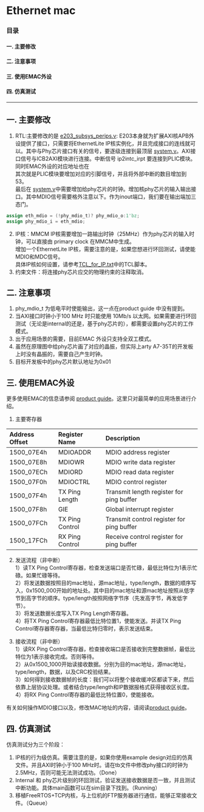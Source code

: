 # Ethernet mac  
### 目录
#### 一. 主要修改
#### 二. 注意事项
#### 三. 使用EMAC外设
#### 四. 仿真测试
---
## 一. 主要修改
1. RTL:主要修改的是 [e203_subsys_perips.v](rtl/subsys/e203_subsys_perips.v): E203本身就为扩展AXI核APB外设提供了接口，只需要将EthernetLite IP核实例化，并且完成接口的连线就可以。其中与Phy芯片接口有关的信号，要逐级连接到最顶层 [system.v](rtl/system.v)。AXI接口信号与ICB2AXI模块进行连接。中断信号 ip2intc_irpt 要连接到PLIC模块。同时EMAC外设的对应地址也在  
其次就是PLIC模块要增加对应的引脚信号，并且将外部中断的数目增加到53。  
最后在 [system.v](rtl/system.v)中需要增加给phy芯片的时钟。增加核phy芯片的输入输出接口。其中MDIO信号需要格外注意以下。作为inout端口，我们要在输出端加三态门。  
```verilog
assign eth_mdio = (!phy_mdio_t)? phy_mdio_o:1'bz;
assign phy_mdio_i = eth_mdio;
```
2. IP核：MMCM IP核需要增加一路输出时钟（25MHz）作为phy芯片的输入时钟，可以直接由 primary clock 在MMCM中生成。  
增加一个EthernetLite IP核，需要注意的是，如果您想进行环回测试，请使能MDIO和MDC信号。  
具体IP核如何设置，请参考[TCL_for_IP.txt](IP/TCL_for_IP.txt)中的TCL脚本。
3. 约束文件：将连接phy芯片应交的物理约束的注释取消。

## 二. 注意事项
1. phy_mdio_t 为低电平时使能输出，这一点在product guide 中没有提到。
2. 当AXI接口时钟小于100 MHz 时只能使用 10Mb/s 以太网。如果需要进行环回测试（无论是internal的还是，基于phy芯片的），都需要设置phy芯片的工作模式。
3. 出于应用场景的需要，目前EMAC 外设只支持全双工模式。
4. 虽然在原理图中给phy芯片画了对应的晶振，但实际上arty A7-35T的开发板上时没有晶振的，需要自己产生时钟。
5. 目标开发板中的phy芯片默认地址为0x01

## 三. 使用EMAC外设
更多使用EMAC的信息请参阅 [product guide](doc/pg135-axi-ethernetlite.pdf)。这里只对最简单的应用场景进行介绍。  
1. 主要寄存器  
   
 |Address Offset| Register Name| Description| 
 | :----| :----| :----|
 |1500_07E4h| MDIOADDR|  MDIO address register|
 |1500_07E8h| MDIOWR | MDIO write data register| 
 |1500_07ECh| MDIORD | MDIO read data register| 
 |1500_07F0h| MDIOCTRL| MDIO control register|
 |1500_07F4h| TX Ping Length| Transmit length register for ping buffer| 
 |1500_07F8h| GIE| Global interrupt register| 
 |1500_07FCh| TX Ping Control |Transmit control register for ping buffer|
 |1500_17FCh| RX Ping Control| Receive control register for ping buffer|

2. 发送流程（非中断）  
   1）读TX Ping Control寄存器，检查发送端口是否忙碌，最低比特位为1表示忙碌。如果忙碌等待。  
   2）将发送数据按照目的mac地址，源mac地址，type/length，数据的顺序写入，0x1500_000开始的地址处。其中目的mac地址和源mac地址按照从低字节到高字节的顺序。type/length按照网络字节序（先发高字节，再发低字节）。  
   3）将发送数据长度写入TX Ping Length寄存器。  
   4）将TX Ping Control寄存器最低比特位置1，使能发送。并读TX Ping Control寄存器寄存器，当最低比特归零时，表示发送结束。  

3. 接收流程（非中断）  
   1）读RX Ping Control寄存器，检查接收端口是否接收到完整数据帧，最低比特位为1表示接收完成。否则等待。  
   2）从0x1500_1000开始读接收数据。分别为目的mac地址，源mac地址，type/length，数据，以及CRC校验结果。  
   3）如何得到接收数据帧的长度：我们可以将整个接收缓冲区都读下来，然后依靠上层协议处理。或者结合type/length和IP数据报格式获得接收区长度。  
   4）将RX Ping Control寄存器的最低比特位置0，使能接收。

有关如何操作MDIO接口以及，修改MAC地址的内容，请阅读[product guide](doc/pg135-axi-ethernetlite.pdf)。

## 四. 仿真测试
仿真测试分为三个阶段：  
1. IP核的行为级仿真。需要注意的是，如果你使用example design对应的仿真文件。并且AXI时钟小于100 MHz时。请在tb文件中修改phy接口的时钟为2.5MHz，否则可能无法测试成功。（Done）
2. Internal 和 phy芯片级别的环回测试，验证发送接收数据是否一致，并且测试中断功能。具体main函数可以在sim目录下找到。（Running）
3. 移植FreeRTOS+TCP内核，与上位机的FTP服务器进行通信，能够正常接收文件。（Queue）

   
